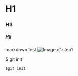 # H1
### H3
##### H5
markdown test 
![Image of step1](https://github.com/ReiMinamoto/skills-communicate-using-markdown/assets/154584092/90a21d55-37c0-4c63-981d-fffd69961a09)

$ git init

```
$git init
```

